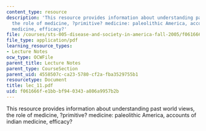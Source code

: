 ```yaml
---
content_type: resource
description: 'This resource provides information about understanding past world views,
  the role of medicine, ?primitive? medicine: paleolithic America, accounts of indian
  medicine, efficacy?'
file: /courses/sts-005-disease-and-society-in-america-fall-2005/f061666fe1bbbf940343a806a9957b2b_lec_11.pdf
file_type: application/pdf
learning_resource_types:
- Lecture Notes
ocw_type: OCWFile
parent_title: Lecture Notes
parent_type: CourseSection
parent_uid: 4558507c-ca23-5780-cf2a-fba3529755b1
resourcetype: Document
title: lec_11.pdf
uid: f061666f-e1bb-bf94-0343-a806a9957b2b
---
```

This resource provides information about understanding past world views, the role of medicine, ?primitive? medicine: paleolithic America, accounts of indian medicine, efficacy?

